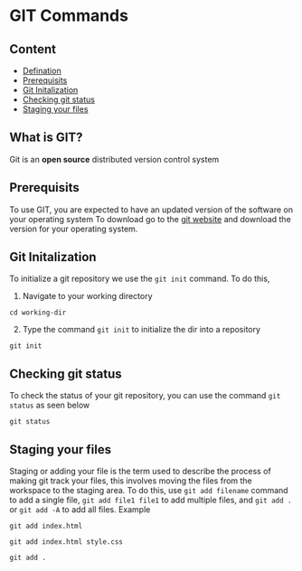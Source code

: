 # GIT Commands

## Content
- [Defination](#what-is-git)
- [Prerequisits](#prerequisits)
- [Git Initalization](#git-initalization)
- [Checking git status](#checking-git-status)
- [Staging your files](#staging-your-files)



## What is GIT?
Git is an **open source** distributed version control system


## Prerequisits
To use GIT, you are expected to have an updated version of the software on your operating system
To download go to the [git website]() and download the version for your operating system.

## Git Initalization
To initialize a git repository we use the `git init` command. To do this, 
1. Navigate to your working directory
```
cd working-dir
```
2. Type the command `git init` to initialize the dir into a repository
```
git init
```

## Checking git status
To check the status of your git repository, you can use the command `git status` as seen below
```
git status
```

## Staging your files
Staging or adding your file is the term used to describe the process of making git track your files,
this involves moving the files from the workspace to the staging area. To do this, use `git add filename` command to add a single file, `git add file1 file1` to add multiple files, and `git add .` or `git add -A` to add all files. Example
 ```
 git add index.html
 ```
 ```
 git add index.html style.css
 ```
 ```
 git add .
 ```